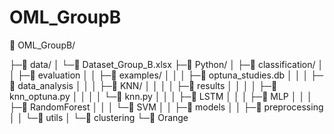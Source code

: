 # OML_GroupB
 
📁 OML_GroupB/

├─📁 data/
│ └─📄 Dataset_Group_B.xlsx
├─📁 Python/
│ ├─📁 classification/
│ │ ├─📁 evaluation
│ │ ├─📁 examples/
│ │ │ ├─📄 optuna_studies.db
│ │ │ ├─📁 data_analysis
│ │ │ ├─📁 KNN/
│ │ │ │ ├─📁 results
│ │ │ │ ├─📄 knn_optuna.py
│ │ │ │ └─📄 knn.py
│ │ │ ├─📁 LSTM
│ │ │ ├─📁 MLP
│ │ │ ├─📁 RandomForest
│ │ │ └─📁 SVM
│ │ ├─📁 models
│ │ ├─📁 preprocessing
│ │ └─📁 utils
│ └─📁 clustering
└─📁 Orange
